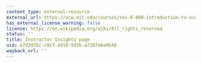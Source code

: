 ```yaml
---
content_type: external-resource
external_url: https://ocw.mit.edu/courses/res-8-009-introduction-to-oscillations-and-waves-summer-2017/pages/instructor-insights/
has_external_license_warning: false
license: https://en.wikipedia.org/wiki/All_rights_reserved
status: ''
title: Instructor Insights page
uid: e7d3d35c-c917-4918-9d3b-a2197e6a9b48
wayback_url: ''
---
```

